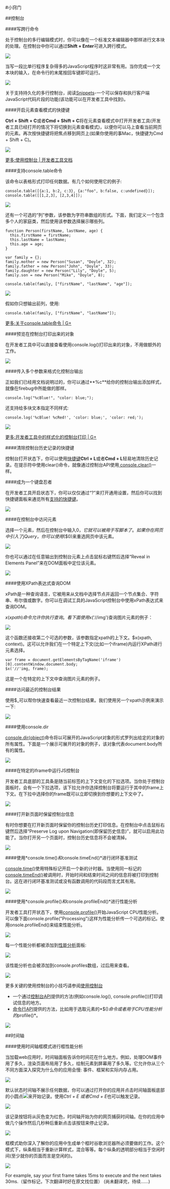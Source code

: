 #小窍门

##控制台

####写跨行命令

处于控制台的多行编辑模式时，你可以像在一个标准文本编辑器中那样进行文本块的处理。在控制台中你可以通过**Shift + Enter**可进入跨行模式。

![](https://developer.chrome.com/devtools/docs/tips-and-tricks/consolemultiline.png)

当写一段比单行程序复杂得多的JavaScript程序时这非常有用。当你完成一个文本块的输入，在命令行的末尾按回车键即可运行。

![](https://developer.chrome.com/devtools/docs/tips-and-tricks/consolerun.png)

关于支持持久化的多行控制台，阅读[Snippets](https://developer.chrome.com/devtools/docs/authoring-development-workflow.html#snippets)-一个可以保存和执行客户端JavaScript代码片段的功能(该功能可以在开发者工具中找到)。

####开启元素查看模式的快捷键

**Ctrl + Shift + C**或者**Cmd + Shift + C**将在元素查看模式中打开开发者工具(开发者工具已经打开的情况下将切换到元素查看模式)，以便你可以马上查看当前网页的元素。再次按快捷键将把焦点移到网页上(如果你使用的事Mac，快捷键为Cmd + Shift + C)。

![](https://developer.chrome.com/devtools/docs/tips-and-tricks/image_10.png)

[更多:使用控制台 | 开发者工具文档](https://developer.chrome.com/devtools/docs/console.md)

####支持console.table命令

该命令以表格形式打印任何数据。有几个如何使用它的例子:

    console.table([{a:1, b:2, c:3}, {a:"foo", b:false, c:undefined}]);
    console.table([[1,2,3], [2,3,4]]);

![](https://developer.chrome.com/devtools/docs/tips-and-tricks/consoleg1.png)

还有一个可选的“列”参数，该参数为字符串数组的形式。下面，我们定义一个包含多个人的家庭类，然后使用该参数选择展示哪些列。

    function Person(firstName, lastName, age) {
      this.firstName = firstName;
      this.lastName = lastName;
      this.age = age;
    }

    var family = {};
    family.mother = new Person("Susan", "Doyle", 32);
    family.father = new Person("John", "Doyle", 33);
    family.daughter = new Person("Lily", "Doyle", 5);
    family.son = new Person("Mike", "Doyle", 8);

    console.table(family, ["firstName", "lastName", "age"]);

![](https://developer.chrome.com/devtools/docs/tips-and-tricks/consoleperson.png)

假如你只想输出前列，使用:

    console.table(family, ["firstName", "lastName"]);

[更多:关于console.table命令 | G+](https://plus.google.com/u/0/115133653231679625609/posts/PmTC5wwJVEc)

####预览在控制台打印出来的对象

在开发者工具中可以直接查看使用console.log()打印出来的对象，不用做额外的工作。

![](https://developer.chrome.com/devtools/docs/tips-and-tricks/image_12.png)

####传入多个参数来格式化控制台输出

正如我们已经用文档说明过的，你可以通过**%c**给你的控制台输出添加样式，就像在firebug中所能做的那样。

    console.log("%cBlue!", "color: blue;");

还支持给多块文本指定不同样式:

    console.log('%cBlue! %cRed!', 'color: blue;', 'color: red;');

![](https://developer.chrome.com/devtools/docs/tips-and-tricks/image_13.png)

[更多:开发者工具中的样式化的控制台打印 | G+](https://plus.google.com/115133653231679625609/posts/TanDFKEN9Kn)

####清除控制台历史记录的快捷键

控制台打开状态下，你可以使用[快捷键](https://developer.chrome.com/devtools/docs/shortcuts.html)**Ctrl + L**或者**Cmd + L**轻易地清除历史记录。在提示符中使用clear()命令，就像通过控制台API使用[ console.clear()](https://developer.chrome.com/devtools/docs/console.md#clearing-the-console-history)一样。

####成为一个键盘忍者

在开发者工具开启状态下，你可以仅仅通过“?”来打开通用设置，然后你可以找到快捷键面板来通览所有[支持的快捷键](https://developer.chrome.com/devtools/docs/shortcuts.html)。

![](https://developer.chrome.com/devtools/docs/tips-and-tricks/image_14.png)

####在控制台中访问元素

选择一个元素，然后在控制台中输入$0，它就可以被用于写脚本了。如果你在网页中引入了jQuery，你可以使用$($0)来重选网页中该元素。

![](https://developer.chrome.com/devtools/docs/tips-and-tricks/image_15.png)

你也可以通过在任意输出到控制台元素上点击鼠标右键然后选择“Reveal in Elements Panel”来在DOM面板中定位该元素。

![](https://developer.chrome.com/devtools/docs/tips-and-tricks/image_16.png)

####使用XPath表达式查询DOM

xPath是一种查询语言，它被用来从文档中选择节点并返回一个节点集合、字符串、布尔值或数字。你可以在调试工具的JavaScript控制台中使用xPath表达式来查询DOM。

$x(xpath)命令允许你执行查询。看下面使用$x('//img')查询图片元素的例子：

![](https://developer.chrome.com/devtools/docs/tips-and-tricks/image_17.png)

这个函数还接收第二个可选的参数，该参数指定xpath的上下文。$x(xpath, context)。这可以允许我们在一个特定上下文(比如一个iframe)内运行XPath进行元素选择。

    var frame = document.getElementsByTagName('iframe')[0].contentWindow.document.body;
    $x('//'img, frame);

这是一个在特定的上下文中查询图片元素的例子。

####访问最近的控制台结果

使用$_可以帮你快速查看最近一次控制台结果。我们使用另一个xpath示例来演示一下:

![](https://developer.chrome.com/devtools/docs/tips-and-tricks/image_17a.png)

####使用console.dir

[console.dir(object)](https://developer.chrome.com/devtools/docs/console-api.md#consoledirobject)命令将以可展开的JavaScript对象的形式罗列出给定的对象的所有属性。下面是一个展示可展开的对象的例子，该对象代表document.body所有的属性。

![](https://developer.chrome.com/devtools/docs/tips-and-tricks/image_18.png)

####在特定的iframe中运行JS控制台

开发者工具底部的工具条是随当前标签的上下文变化的下拉选项。当你处于控制台面板时，会有一个下拉选项，该下拉允许你选择控制台将要运行于其中的frame上下文。在下拉中选择你的frame既可以立即切换到你想要的上下文中了。

![](https://developer.chrome.com/devtools/docs/tips-and-tricks/image_19.png)

####打开新页面时保留控制台信息

有时你想要在打开新页面时保留你的控制台历史打印信息。在控制台中点击鼠标右键然后选择“Preserve Log upon Navigation(即保留历史信息)”，就可以启用此功能了。当你打开另一个页面时，控制台历史信息将不会被清掉。

![](https://developer.chrome.com/devtools/docs/tips-and-tricks/image_20.png)

####使用*console.time()*和*console.timeEnd()*进行闭环基准测试

[console.time()](https://developer.chrome.com/devtools/docs/console-api.md#consoletimelabel)使用特殊标记开启一个新的计时器。当使用同一标记的[console.timeEnd()](https://developer.chrome.com/devtools/docs/console-api.md#consoletimeendlabel)被调用时，开始时间和结束时间之间的信息将被打印到控制台。这在进行闭环基准测试或没有函数调用的代码段而言尤其有用。

![](https://developer.chrome.com/devtools/docs/tips-and-tricks/image_21.png)

####使用*console.profile()*和*console.profileEnd()*进行性能分析

开发者工具打开状态下，使用[console.profile()](https://developer.chrome.com/devtools/docs/console-api.md#consoleprofilelabel)开始JavaScript CPU性能分析。可以像下面console.profile("Processing")这样为性能分析传一个可选的标记。使用onsole.profileEnd()来结束性能分析。

![](https://developer.chrome.com/devtools/docs/tips-and-tricks/image_22.png)

每一个性能分析都被添加到[性能分析](https://developer.chrome.com/devtools/docs/profiles.html)面板:

![](https://developer.chrome.com/devtools/docs/tips-and-tricks/image_23.png)

该性能分析也会被添加到console.profiles数组，过后用来查看。

![](https://developer.chrome.com/devtools/docs/tips-and-tricks/image_24.png)

更多关键的使用控制台的小技巧请参阅[使用控制台](https://developer.chrome.com/devtools/docs/console.md)

- 一个通过[控制台API](https://developer.chrome.com/devtools/docs/console-api.md)提供的方法(例如console.log(), console.profile())打印调试信息的地方。
- [命令行API](https://developer.chrome.com/devtools/docs/commandline-api.md)提供的方法，比如用于选取元素的*$()*命令或者用于CPU性能分析的*profile()*。

![](https://developer.chrome.com/devtools/docs/tips-and-tricks/preview_console.png)

##时间轴

####使用时间轴框模式进行框性能分析

当加载web应用时，时间轴面板告诉你时间花在什么地方。例如，处理DOM事件用了多久，渲染页面布局用了多久，绘制元素到屏幕用了多久等。它允许你从三个不同方面深入探究为什么你的应用会慢: 事件、框架和实际内存占用。

![](https://developer.chrome.com/devtools/docs/tips-and-tricks/image_0.png)

默认状态时间轴不展示任何数据，你可以通过打开你的应用并点击时间轴面板底部的小圆点![](https://developer.chrome.com/devtools/images/recording-off.png)来开始记录。使用*Ctrl + E *或者*Cmd + E*也可以触发记录。

![](https://developer.chrome.com/devtools/docs/tips-and-tricks/image_1.png)

该记录按钮将从灰色变为红色，时间轴开始为你的网页捕获时间轴。在你的应用中做几个操作然后几秒种后重新点击该按钮来停止记录。

![](https://developer.chrome.com/devtools/docs/tips-and-tricks/image_2.png)

框模式助你深入了解你的应用中生成单个框时谷歌浏览器所必须要做的工作。这个模式下，纵条相当于重新计算样式，混合等等。每个纵条的透明部分相当于空闲时间(至少就你的页面而言是空闲的)。

![](https://developer.chrome.com/devtools/docs/tips-and-tricks/image_3.png)


For example, say your first frame takes 15ms to execute and the next takes 30ms.（留作标记，下次翻译时好在原文找位置）
(尚未翻译完，待续……)
